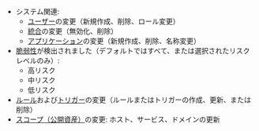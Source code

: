 * システム関連:
    * [ユーザー](../../../user-guides/settings/users.md)の変更（新規作成、削除、ロール変更）
    * [統合](integrations-intro.md)の変更（無効化、削除）
    * [アプリケーション](../../../user-guides/settings/applications.md)の変更（新規作成、削除、名称変更）
* [脆弱性](../../../glossary-en.md#vulnerability)が検出されました（デフォルトではすべて、または選択されたリスクレベルのみ）:
    * 高リスク
    * 中リスク
    * 低リスク
* [ルール](../../../user-guides/rules/rules.md)および[トリガー](../../../user-guides/triggers/triggers.md)の変更（ルールまたはトリガーの作成、更新、または削除）
* [スコープ（公開資産）](../../scanner.md)の変更: ホスト、サービス、ドメインの更新